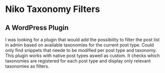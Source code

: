 # Niko Taxonomy Filters
## A WordPress Plugin

I was looking for a plugin that would add the possibility to filter the post list in admin based on available taxonomies for the current post type. Could only find snippets that neede to be modified per post type and taxonomy. This plugin works with native post types aswell as custom. It checks which taxonomies are registered for each post type and display only relevant taxonomies as filters.
